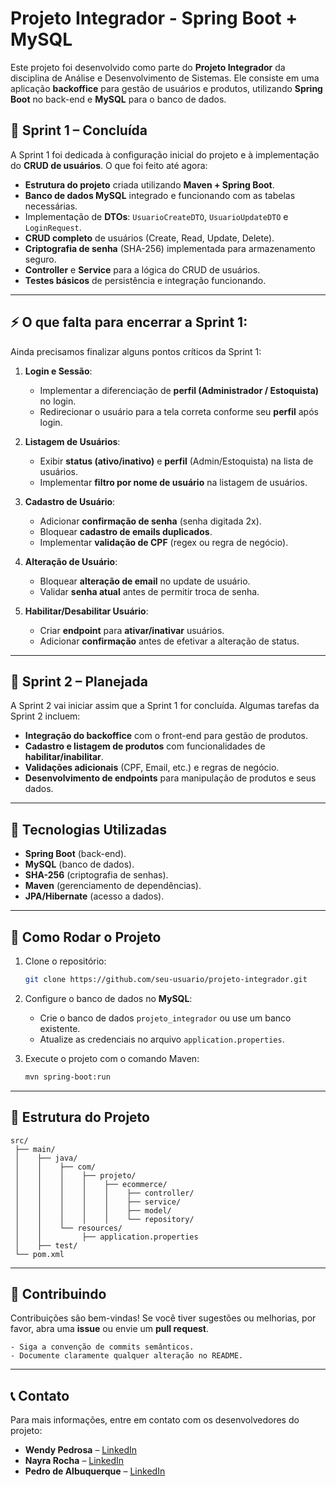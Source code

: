 
# Projeto Integrador - Spring Boot + MySQL

Este projeto foi desenvolvido como parte do **Projeto Integrador** da disciplina de Análise e Desenvolvimento de Sistemas. Ele consiste em uma aplicação **backoffice** para gestão de usuários e produtos, utilizando **Spring Boot** no back-end e **MySQL** para o banco de dados.

## 🏁 Sprint 1 – Concluída
A Sprint 1 foi dedicada à configuração inicial do projeto e à implementação do **CRUD de usuários**. O que foi feito até agora:

- **Estrutura do projeto** criada utilizando **Maven + Spring Boot**.
- **Banco de dados MySQL** integrado e funcionando com as tabelas necessárias.
- Implementação de **DTOs**: `UsuarioCreateDTO`, `UsuarioUpdateDTO` e `LoginRequest`.
- **CRUD completo** de usuários (Create, Read, Update, Delete).
- **Criptografia de senha** (SHA-256) implementada para armazenamento seguro.
- **Controller** e **Service** para a lógica do CRUD de usuários.
- **Testes básicos** de persistência e integração funcionando.

---

## ⚡ O que falta para encerrar a Sprint 1:
Ainda precisamos finalizar alguns pontos críticos da Sprint 1:

1. **Login e Sessão**:
   - Implementar a diferenciação de **perfil (Administrador / Estoquista)** no login.
   - Redirecionar o usuário para a tela correta conforme seu **perfil** após login.

2. **Listagem de Usuários**:
   - Exibir **status (ativo/inativo)** e **perfil** (Admin/Estoquista) na lista de usuários.
   - Implementar **filtro por nome de usuário** na listagem de usuários.

3. **Cadastro de Usuário**:
   - Adicionar **confirmação de senha** (senha digitada 2x).
   - Bloquear **cadastro de emails duplicados**.
   - Implementar **validação de CPF** (regex ou regra de negócio).

4. **Alteração de Usuário**:
   - Bloquear **alteração de email** no update de usuário.
   - Validar **senha atual** antes de permitir troca de senha.

5. **Habilitar/Desabilitar Usuário**:
   - Criar **endpoint** para **ativar/inativar** usuários.
   - Adicionar **confirmação** antes de efetivar a alteração de status.

---

## 🚀 Sprint 2 – Planejada
A Sprint 2 vai iniciar assim que a Sprint 1 for concluída. Algumas tarefas da Sprint 2 incluem:

- **Integração do backoffice** com o front-end para gestão de produtos.
- **Cadastro e listagem de produtos** com funcionalidades de **habilitar/inabilitar**.
- **Validações adicionais** (CPF, Email, etc.) e regras de negócio.
- **Desenvolvimento de endpoints** para manipulação de produtos e seus dados.

---

## 🔧 Tecnologias Utilizadas
- **Spring Boot** (back-end).
- **MySQL** (banco de dados).
- **SHA-256** (criptografia de senhas).
- **Maven** (gerenciamento de dependências).
- **JPA/Hibernate** (acesso a dados).

---

## 🚨 Como Rodar o Projeto
1. Clone o repositório:
   ```bash
   git clone https://github.com/seu-usuario/projeto-integrador.git
   ```

2. Configure o banco de dados no **MySQL**:
   - Crie o banco de dados `projeto_integrador` ou use um banco existente.
   - Atualize as credenciais no arquivo `application.properties`.

3. Execute o projeto com o comando Maven:
   ```bash
   mvn spring-boot:run
   ```

---

## 📂 Estrutura do Projeto
```
src/
 ├── main/
 │    ├── java/
 │    │    ├── com/
 │    │    │    ├── projeto/
 │    │    │    │    ├── ecommerce/
 │    │    │    │    │    ├── controller/
 │    │    │    │    │    ├── service/
 │    │    │    │    │    ├── model/
 │    │    │    │    │    └── repository/
 │    │    └── resources/
 │    │         ├── application.properties
 │    ├── test/
 └── pom.xml
```

---

## 📑 Contribuindo
Contribuições são bem-vindas! Se você tiver sugestões ou melhorias, por favor, abra uma **issue** ou envie um **pull request**.

```
- Siga a convenção de commits semânticos.
- Documente claramente qualquer alteração no README.
```

---

## 📞 Contato
Para mais informações, entre em contato com os desenvolvedores do projeto:

- **Wendy Pedrosa** – [LinkedIn](https://www.linkedin.com/in/wendypedrosa)
- **Nayra Rocha** – [LinkedIn](https://www.linkedin.com/in/nayra-rocha)
- **Pedro de Albuquerque** – [LinkedIn](https://www.linkedin.com/in/pedro-de-albuquerque)
